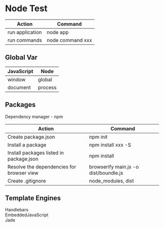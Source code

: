 # Node Test

| Action | Command |
|---------------------|---------------------|
| run application | node app |
| run commands | node command xxx |

## Global Var

| JavaScript | Node |
|---------------------|---------------------|
| window | global |
| document | process |

## Packages

Dependency manager - npm

| Action | Command |
|---------------------|---------------------|
| Create package.json | npm init |
| Install a package | npm install xxx -S |
| Install packages listed in package.json | npm install |
| Resolve the dependencies for browser view | browserify main.js -o dist/boundle.js |
| Create .gitignore | node_modules, dist |

## Template Engines

Handlebars<br />
EmbeddedJavaScript<br />
Jade<br />
